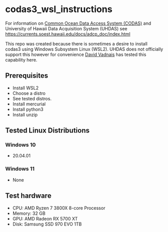 # codas3_wsl_instructions
For information on [Common Ocean Data Access System (CODAS)](https://currents.soest.hawaii.edu/hg/codas3/) and University of Hawaii Data Acquisition System (UHDAS) see https://currents.soest.hawaii.edu/docs/adcp_doc/index.html 

This repo was created because there is sometimes a desire to install codas3 using Windows Subsystem Linux (WSL2).  UHDAS does not officially support this however for convenience [David Vadnais](https://currents.soest.hawaii.edu/home/people/) has tested this capability here. 

## Prerequisites
* Install WSL2
* Choose a distro
* See tested distros.
* Install mercurial
* Install python3
* Install unzip

## Tested Linux Distributions
### Windows 10
* 20.04.01

### Windows 11
* None

## Test hardware
* CPU: AMD Ryzen 7 3800X 8-core Processor
* Memory: 32 GB
* GPU: AMD Radeon RX 5700 XT
* Disk: Samsung SSD 970 EVO 1TB
